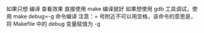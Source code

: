如果只想 编译 查看效果 直接使用 make 编译就好
如果想使用 gdb 工具调试，使用 make debug=-g 命令编译
    注意：= 号附近不可以用空格，该命令的意思是，将 Makefile 中的 debug 变量赋值为 -g
